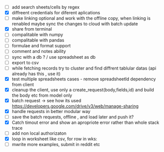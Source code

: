 - [ ] add search sheets/cells by regex
- [x] diffreent credentials for diferent aplications
- [ ] make linking optional and work with the offline copy, when linking is renabled maybe sync the changes to cloud with batch update
- [x] share from terminal
- [ ] compalitable with numpy
- [ ] compalitable with pandas
- [ ] formulae and format support
- [ ] comment and notes ability
- [ ] sync with a db ? / use spreadsheet as db
- [ ] export to csv
- [ ] while fetching records try to cluster and find diffrent tablular datas (api already has this , use it)
- [x] test multiple spreadsheets cases - remove spreadsheetId dependency from client
- [x] cleanup the client, use only a create_request(body,fields,id) and build the body etc from model only 
- [x] batch request -> see how its used https://developers.google.com/drive/v3/web/manage-sharing
- [x] handle requests in better modular way 
- [ ] save the batch requests, offline , and load later and push it?
- [x] Catch timout error and show an apropriote error rather than whole stack trace
- [ ] add non local authorizaton
- [x] loop in worksheet like csv, for row in wks:
- [ ] mwrite more examples, submit in reddit etc